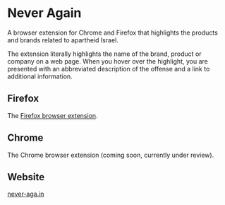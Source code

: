 # Never Again

A browser extension for Chrome and Firefox that highlights the products and brands related to apartheid Israel.

The extension literally highlights the name of the brand, product or company on a web page. When you hover over the highlight, you are presented with an abbreviated description of the offense and a link to additional information.

## Firefox
The [Firefox browser extension](https://addons.mozilla.org/en-US/firefox/addon/never-again-zn-edition/).

## Chrome
The Chrome browser extension (coming soon, currently under review).

## Website

[never-aga.in](https://never-aga.in)
